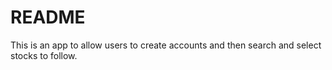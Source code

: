 # README

This is an app to allow users to create accounts and then search and select stocks to follow.
